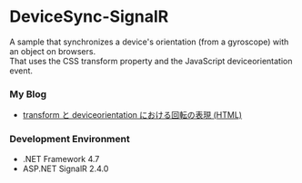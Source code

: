 # DeviceSync-SignalR
A sample that synchronizes a device's orientation (from a gyroscope) with an object on browsers.  
That uses the CSS transform property and the JavaScript deviceorientation event.

### My Blog
- [transform と deviceorientation における回転の表現 (HTML)](https://sakapon.wordpress.com/2019/01/06/html-device-orientation/)

### Development Environment
- .NET Framework 4.7
- ASP.NET SignalR 2.4.0
